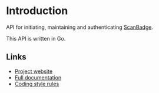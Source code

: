 # Introduction
API for initiating, maintaining and authenticating [ScanBadge](https://scanbadge.xyz/discover).

This API is written in Go.

## Links
- [Project website](https://scanbadge.xyz/)
- [Full documentation](https://scanbadge.xyz/documentation)
- [Coding style rules](https://scanbadge.xyz/documentation/coding-style#C)
